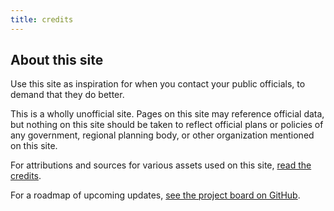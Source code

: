 ```yaml
---
title: credits
---
```


## About this site

Use this site as inspiration for when you contact your public officials, to demand that they do better.

This is a wholly unofficial site. Pages on this site may reference official data, but nothing on this site should be taken to reflect official plans or policies of any government, regional planning body, or other organization mentioned on this site.

For attributions and sources for various assets used on this site, [read the credits](credits.md).

For a roadmap of upcoming updates, [see the project board on GitHub](https://github.com/users/benlk/projects/3/views/1).
